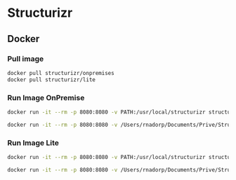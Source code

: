 # Structurizr


## Docker 
### Pull image
```bash
docker pull structurizr/onpremises
docker pull structurizr/lite
```

### Run Image OnPremise
```bash
docker run -it --rm -p 8080:8080 -v PATH:/usr/local/structurizr structurizr/onpremises

docker run -it --rm -p 8080:8080 -v /Users/rnadorp/Documents/Prive/Structurizr/ra:/usr/local/structurizr structurizr/onpremises
```

### Run Image Lite
```bash
docker run -it --rm -p 8080:8080 -v PATH:/usr/local/structurizr structurizr/lite

docker run -it --rm -p 8080:8080 -v /Users/rnadorp/Documents/Prive/Structurizr/ra/:/usr/local/structurizr structurizr/lite
```
